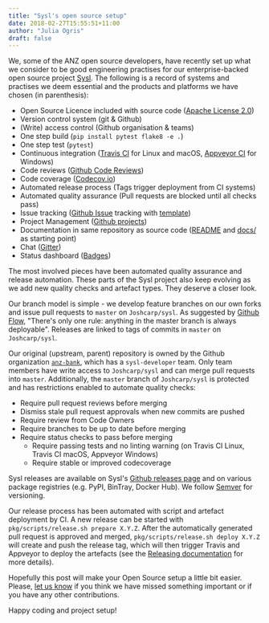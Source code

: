 ```yaml
---
title: "Sysl's open source setup"
date: 2018-02-27T15:55:51+11:00
author: "Julia Ogris"
draft: false
---
```


We, some of the ANZ open source developers, have recently set up what we consider to be good engineering practises for our enterprise-backed open source project [Sysl](https://github.com/Joshcarp/sysl). The following is a record of systems and practises we deem essential and the products and platforms we have chosen (in parenthesis):

* Open Source Licence included with source code ([Apache License 2.0](https://github.com/Joshcarp/sysl/blob/master/LICENSE))
* Version control system (git & Github)
* (Write) access control (Github organisation & teams)
* One step build (`pip install pytest flake8 -e .`)
* One step test (`pytest`)
* Continuous integration ([Travis CI](https://travis-ci.org/Joshcarp/sysl) for Linux and macOS, [Appveyor CI](https://ci.appveyor.com/project/Joshcarp/sysl) for Windows)
* Code reviews ([Github Code Reviews](https://github.com/features/code-review))
* Code coverage ([Codecov.io](https://codecov.io/github/Joshcarp/sysl/))
* Automated release process (Tags trigger deployment from CI systems)
* Automated quality assurance (Pull requests are blocked until all checks pass)
* Issue tracking ([Github Issue](https://github.com/Joshcarp/sysl/issues) tracking with [template](https://github.com/Joshcarp/sysl/blob/master/ISSUE_TEMPLATE.md))
* Project Management ([Github projects](https://github.com/Joshcarp/sysl/projects))
* Documentation in same repository as source code ([README](https://github.com/Joshcarp/sysl/blob/master/README.md) and [docs/](https://github.com/Joshcarp/sysl/blob/master/docs) as starting point)
* Chat ([Gitter](https://gitter.im/Joshcarp/sysl))
* Status dashboard ([Badges](https://github.com/Joshcarp/sysl/blob/master/README.md))

The most involved pieces have been automated quality assurance and release automation. These parts of the Sysl project also keep evolving as we add new quality checks and artefact types. They deserve a closer look.

Our branch model is simple - we develop feature branches on our own forks and issue pull requests to `master` on `Joshcarp/sysl`. As suggested by [Github Flow](https://guides.github.com/introduction/flow/), "There's only one rule: anything in the master branch is always deployable". Releases are linked to tags of commits in `master` on `Joshcarp/sysl`.

Our original (upstream, parent) repository is owned by the Github organization [`anz-bank`](https://github.com/anz-bank), which has a `sysl-developer` team. Only team members have write access to `Joshcarp/sysl` and can merge pull requests into `master`. Additionally, the `master` branch of  `Joshcarp/sysl` is protected and has restrictions enabled to automate quality checks:

 * Require pull request reviews before merging
 * Dismiss stale pull request approvals when new commits are pushed
 * Require review from Code Owners
 * Require branches to be up to date before merging
 * Require status checks to pass before merging
   - Require passing tests and no linting warning (on Travis CI Linux, Travis CI macOS, Appveyor Windows)
   - Require stable or improved codecoverage

Sysl releases are available on Sysl's [Github releases page](https://github.com/Joshcarp/sysl/releases) and on various package registries (e.g. PyPI, BinTray, Docker Hub).  We follow [Semver](https://semver.org/) for versioning.

Our release process has been automated with script and artefact deployment by CI. A new release can be started with `pkg/scripts/release.sh prepare X.Y.Z`. After the automatically generated pull request is approved and merged, `pkg/scripts/release.sh deploy X.Y.Z` will create and push the release tag, which will then trigger Travis and Appveyor to deploy the artefacts (see the [Releasing documentation](https://github.com/Joshcarp/sysl/blob/master/docs/releasing.md) for more details).

Hopefully this post will make your Open Source setup a little bit easier. Please, [let us know](https://gitter.im/Joshcarp/sysl) if you think we have missed something important or if you have any other contributions.

Happy coding and project setup!
